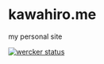 # kawahiro.me

my personal site

[![wercker status](https://app.wercker.com/status/0a77246097a2eccd8ef724b676555c5f/m "wercker status")](https://app.wercker.com/project/bykey/0a77246097a2eccd8ef724b676555c5f)
